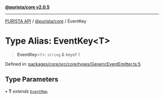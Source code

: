 [**@purista/core v2.0.5**](../README.md)

***

[PURISTA API](../../../packages.md) / [@purista/core](../README.md) / EventKey

# Type Alias: EventKey\<T\>

> **EventKey**\<`T`\>: `string` & keyof `T`

Defined in: [packages/core/src/core/types/GenericEventEmitter.ts:5](https://github.com/puristajs/purista/blob/master/packages/core/src/core/types/GenericEventEmitter.ts#L5)

## Type Parameters

• **T** *extends* [`EventMap`](EventMap.md)
